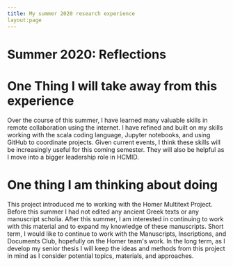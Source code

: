 ```yaml
---
title: My summer 2020 research experience
layout:page
---
```


# Summer 2020: Reflections

# One Thing I will take away from this experience
  Over the course of this summer, I have learned many valuable skills in remote collaboration using the internet. I have refined and built on my skills working with the scala coding language, Jupyter notebooks, and using GitHub to coordinate projects. Given current events, I think these skills will be increasingly useful for this coming semester. They will also be helpful as I move into a bigger leadership role in HCMID.
  
  
# One thing I am thinking about doing
  This project introduced me to working with the Homer Multitext Project. Before this summer I had not edited any ancient Greek texts or any manuscript scholia. After this summer, I am interested in continuing to work with this material and to expand my knowledge of these manuscripts. Short term, I would like to continue to work with the Manuscripts, Inscriptions, and Documents Club, hopefully on the Homer team's work. In the long term, as I develop my senior thesis I will keep the ideas and methods from this project in mind as I consider potential topics, materials, and approaches. 
